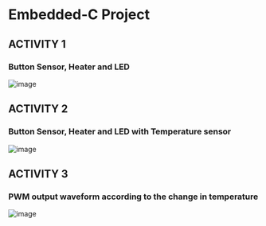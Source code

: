 # Embedded-C Project

## ACTIVITY 1
### Button Sensor, Heater and LED
![image](https://user-images.githubusercontent.com/80700297/116562235-9d6ac580-a920-11eb-9cbf-b751d90e7219.PNG)

## ACTIVITY 2
### Button Sensor, Heater and LED with Temperature sensor
![image](https://user-images.githubusercontent.com/80700297/116593626-e92c6780-a93e-11eb-95f1-03fa5f042a6b.PNG)

## ACTIVITY 3
### PWM output waveform according to the change in temperature
![image](https://user-images.githubusercontent.com/80700297/116659078-a4d8b000-a9ae-11eb-924e-1321e5da4623.PNG)


